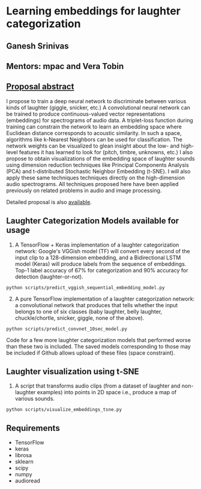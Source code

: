 # Learning embeddings for laughter categorization

## Ganesh Srinivas

## Mentors: mpac and Vera Tobin

## [Proposal abstract](https://summerofcode.withgoogle.com/projects/#5795091189858304)
I propose to train a deep neural network to discriminate between various kinds of laughter (giggle, snicker, etc.) A convolutional neural network can be trained to produce continuous-valued vector representations (embeddings) for spectrograms of audio data. A triplet-loss function during training can constrain the network to learn an embedding space where Euclidean distance corresponds to acoustic similarity. In such a space, algorithms like k-Nearest Neighbors can be used for classification. The network weights can be visualized to glean insight about the low- and high-level features it has learned to look for (pitch, timbre, unknowns, etc.) I also propose to obtain visualizations of the embedding space of laughter sounds using dimension reduction techniques like Principal Components Analysis (PCA) and t-distributed Stochastic Neighbor Embedding (t-SNE). I will also apply these same techniques techniques directly on the high-dimension audio spectrograms. All techniques proposed here have been applied previously on related problems in audio and image processing.

Detailed proposal is also [available](redhen2017_proposal_ganesh_srinivas.pdf).

## Laughter Categorization Models available for usage
1. A TensorFlow + Keras implementation of a laughter categorization network: Google's VGGish model (TF) will convert every second of the input clip to a 128-dimension embedding, and a Bidirectional LSTM model (Keras) will produce labels from the sequence of embeddings. Top-1 label accuracy of 67% for categorization and 90% accuracy for detection (laughter-or-not).

`python scripts/predict_vggish_sequential_embedding_model.py`

2. A pure TensorFlow implementation of a laughter categorization network: a convolutional network that produces that tells whether the input belongs to one of six classes (baby laughter, belly laughter, chuckle/chortle, snicker, giggle, none of the above).

`python scripts/predict_convnet_10sec_model.py`

Code for a few more laughter categorization models that performed worse than these two is included. The saved models corresponding to those may be included if Github allows upload of these files (space constraint).

## Laughter visualization using t-SNE
1. A script that transforms audio clips (from a dataset of laughter and non-laughter examples) into points in 2D space i.e., produce a map of various sounds.

`python scripts/visualize_embeddings_tsne.py`



## Requirements
- TensorFlow
- keras
- librosa
- sklearn
- scipy
- numpy
- audioread


